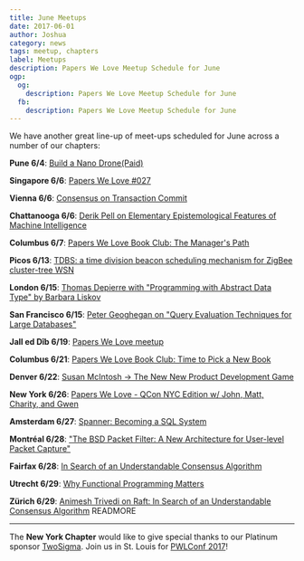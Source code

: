 ```yaml
---
title: June Meetups
date: 2017-06-01
author: Joshua
category: news
tags: meetup, chapters
label: Meetups
description: Papers We Love Meetup Schedule for June
ogp:
  og:
    description: Papers We Love Meetup Schedule for June
  fb:
    description: Papers We Love Meetup Schedule for June
---
```


We have another great line-up of meet-ups scheduled for June across a number of our chapters:

  
**Pune 6/4**: [Build a Nano Drone(Paid)](https://www.meetup.com/Doo-Things/events/240356503/)

  
**Singapore 6/6**: [Papers We Love #027](https://facebook.com/1105295546247085)

  
**Vienna 6/6**: [Consensus on Transaction Commit](https://www.meetup.com/Papers-We-Love-Vienna/events/239711101/)

  
**Chattanooga 6/6**: [Derik Pell on Elementary Epistemological Features of Machine Intelligence](https://www.meetup.com/Papers-We-Love-Chattanooga/events/240378747/)

  
**Columbus 6/7**: [Papers We Love Book Club: The Manager's Path](https://www.meetup.com/Papers-We-Love-Columbus/events/240086751/)

  
**Picos 6/13**: [TDBS: a time division beacon scheduling mechanism for ZigBee cluster-tree WSN](https://www.meetup.com/Papers-We-Love-Teresina/events/240408170/)

  
**London 6/15**: [Thomas Depierre with "Programming with Abstract Data Type" by Barbara Liskov](https://www.meetup.com/Papers-We-Love-London/events/240577437/)

  
**San Francisco 6/15**: [Peter Geoghegan on "Query Evaluation Techniques for Large Databases"](https://www.meetup.com/papers-we-love-too/events/237686185/)

  
**Jall ed Dîb 6/19**: [Papers We Love meetup](https://facebook.com/477392875938365)

  
**Columbus 6/21**: [Papers We Love Book Club: Time to Pick a New Book](https://www.meetup.com/Papers-We-Love-Columbus/events/240451827/)

  
**Denver 6/22**: [Susan McIntosh -> The New New Product Development Game](https://www.meetup.com/Papers-We-Love-Denver/events/239933671/)

  
**New York 6/26**: [Papers We Love - QCon NYC Edition w/ John, Matt, Charity, and Gwen](https://www.meetup.com/papers-we-love/events/240218464/)

  
**Amsterdam 6/27**: [Spanner: Becoming a SQL System](https://www.meetup.com/papers-we-love-amsterdam/events/240807085/)

  
**Montréal 6/28**: ["The BSD Packet Filter: A New Architecture for User-level Packet Capture"](https://www.meetup.com/Papers-We-Love-Montreal/events/240169865/)

  
**Fairfax 6/28**: [In Search of an Understandable Consensus Algorithm](https://www.meetup.com/Papers-We-Love-DC-NoVA/events/238830300/)

  
**Utrecht 6/29**: [Why Functional Programming Matters](https://www.meetup.com/papers-we-love-utrecht/events/240477277/)

  
**Zürich 6/29**: [Animesh Trivedi on Raft: In Search of an Understandable Consensus Algorithm](https://www.meetup.com/Papers-we-love-Zurich/events/240580418/)
 READMORE

---

The **New York Chapter** would like to give special thanks to our Platinum sponsor [TwoSigma](https://www.twosigma.com). Join us in St. Louis for [PWLConf 2017](http://pwlconf.org/)!
